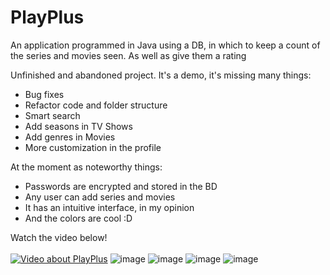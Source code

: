 # PlayPlus
An application programmed in Java using a DB, in which to keep a count of the series and movies seen. As well as give them a rating

Unfinished and abandoned project. It's a demo, it's missing many things:

- Bug fixes
- Refactor code and folder structure
- Smart search
- Add seasons in TV Shows
- Add genres in Movies
- More customization in the profile

At the moment as noteworthy things:
- Passwords are encrypted and stored in the BD
- Any user can add series and movies
- It has an intuitive interface, in my opinion
- And the colors are cool :D

Watch the video below!<br><br>
[![Video about PlayPlus](https://img.youtube.com/vi/okPXYuJHSi8/0.jpg)](https://youtu.be/okPXYuJHSi8)
![image](https://user-images.githubusercontent.com/101841460/201799055-e0fe0d81-20fc-4315-a7c2-03327e505b86.png)
![image](https://user-images.githubusercontent.com/101841460/201799114-923002ff-e9b9-47dd-b139-e258bd39991e.png)
![image](https://user-images.githubusercontent.com/101841460/201799167-0828e4a0-5ee5-4cc0-87a5-a8c2c3dd3625.png)
![image](https://user-images.githubusercontent.com/101841460/201799202-0763ef08-c2c0-4bf8-b6c2-8038cfe9e6e3.png)
